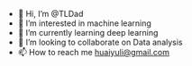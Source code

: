 - 👋 Hi, I’m @TLDad
- 👀 I’m interested in machine learning
- 🌱 I’m currently learning deep learning
- 💞️ I’m looking to collaborate on Data analysis
- 📫 How to reach me huaiyuli@gmail.com

<!---
TLDad/TLDad is a ✨ special ✨ repository because its `README.md` (this file) appears on your GitHub profile.
You can click the Preview link to take a look at your changes.
--->
